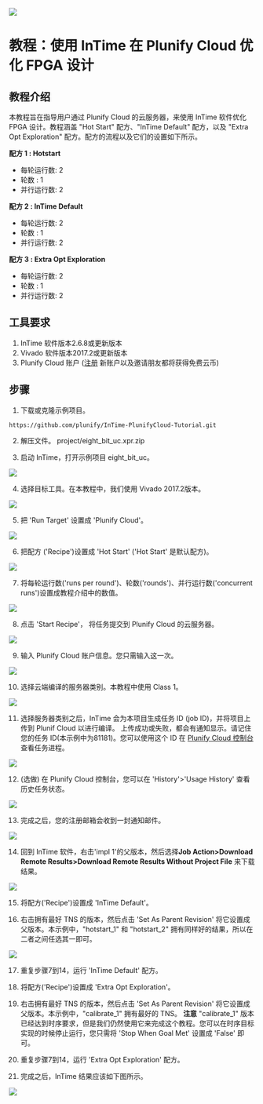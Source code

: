 <img src="../../images/Plunify_Cloud_InTime.png" /><h1>教程：使用 InTime 在 Plunify Cloud 优化 FPGA 设计</h1>


## 教程介绍
本教程旨在指导用户通过 Plunify Cloud 的云服务器，来使用 InTime 软件优化 FPGA 设计。教程涵盖 "Hot Start" 配方、"InTime Default" 配方，以及 "Extra Opt Exploration"  配方。配方的流程以及它们的设置如下所示。

**配方 1 : Hotstart**
  - 每轮运行数: 2
  - 轮数      : 1
  - 并行运行数: 2
  
**配方 2 : InTime Default**
  - 每轮运行数: 2
  - 轮数      : 1
  - 并行运行数: 2

**配方 3 : Extra Opt Exploration**
  - 每轮运行数: 2
  - 轮数      : 1
  - 并行运行数: 2

## 工具要求
1. InTime 软件版本2.6.8或更新版本
2. Vivado 软件版本2017.2或更新版本
3. Plunify Cloud 账户 ([注册](https://cloud.plunify.com/register?lang=CN) 新账户以及邀请朋友都将获得免费云币)

## 步骤

1. 下载或克隆示例项目。

`https://github.com/plunify/InTime-PlunifyCloud-Tutorial.git`

2. 解压文件。 project/eight_bit_uc.xpr.zip

3. 启动 InTime，打开示例项目 eight_bit_uc。
<p align="left"><img src="../../images/open_project.png" /></p>

4. 选择目标工具。在本教程中，我们使用 Vivado 2017.2版本。
<p align="left"><img src="../../images/select_toolchain.png" /></p>

5. 把 'Run Target' 设置成 'Plunify Cloud'。
<p align="left"><img src="../../images/run_target_option.png" /></p>

6. 把配方 ('Recipe')设置成 'Hot Start' ('Hot Start' 是默认配方)。
<p align="left"><img src="../../images/recipe_hotstart.png" /></p>

7. 将每轮运行数('runs per round')、轮数('rounds')、并行运行数('concurrent runs')设置成教程介绍中的数值。
<p align="left"><img src="../../images/hotstart_settings.png" /></p>

8. 点击 'Start Recipe'， 将任务提交到 Plunify Cloud 的云服务器。
<p align="left"><img src="../../images/start_recipe_icon.png" /></p>

9. 输入 Plunify Cloud 账户信息。您只需输入这一次。
<p align="left"><img src="../../images/user_creditial.png" /></p>

10. 选择云端编译的服务器类别。本教程中使用 Class 1。
<p align="left"><img src="../../images/select_class_machine.png" /></p>

11. 选择服务器类别之后，InTime 会为本项目生成任务 ID (job ID)，并将项目上传到 Plunif Cloud 以进行编译。 上传成功或失败，都会有通知显示。请记住您的任务 ID(本示例中为81181)。您可以使用这个 ID 在 [Plunify Cloud 控制台](https://cloud.plunify.com/?lang=CN)查看任务进程。
<p align="left"><img src="../../images/hotstart_job_submitted.png" /></p>

12. (选做) 在 Plunify Cloud 控制台，您可以在 'History'>'Usage History' 查看历史任务状态。
<p align="left"><img src="../../images/hotstart_job_status_web.png" /></p>

13. 完成之后，您的注册邮箱会收到一封通知邮件。
<p align="left"><img src="../../images/hotstart_job_completed_email_notification.png" /></p>

14. 回到 InTime 软件，右击'impl 1'的父版本，然后选择**Job Action>Download Remote Results>Download Remote Results Without Project File** 来下载结果。
<p align="left"><img src="../../images/hotstart_download_results.png" /></p>

15. 将配方('Recipe')设置成 'InTime Default'。

16. 右击拥有最好 TNS 的版本，然后点击 'Set As Parent Revision' 将它设置成父版本。本示例中，"hotstart_1" 和 "hotstart_2" 拥有同样好的结果，所以在二者之间任选其一即可。
<p align="left"><img src="../../images/intime_default_set_parent_revision.png" /></p>

17. 重复步骤7到14，运行 'InTime Default' 配方。
18. 将配方('Recipe')设置成 'Extra Opt Exploration'。

19. 右击拥有最好 TNS 的版本，然后点击 'Set As Parent Revision' 将它设置成父版本。本示例中，"calibrate_1" 拥有最好的 TNS。 **注意** "calibrate_1" 版本已经达到时序要求，但是我们仍然使用它来完成这个教程。您可以在时序目标实现的时候停止运行，您只需将 'Stop When Goal Met' 设置成 'False' 即可。

20. 重复步骤7到14，运行 'Extra Opt Exploration' 配方。

21. 完成之后，InTime 结果应该如下图所示。
<p align="left"><img src="../../images/final_result.png" /></p>
